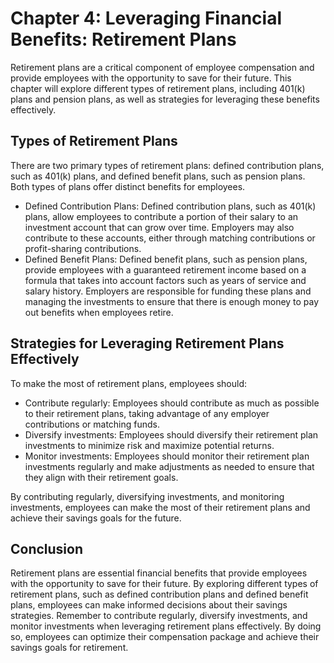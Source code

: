 Chapter 4: Leveraging Financial Benefits: Retirement Plans
==========================================================

Retirement plans are a critical component of employee compensation and provide employees with the opportunity to save for their future. This chapter will explore different types of retirement plans, including 401(k) plans and pension plans, as well as strategies for leveraging these benefits effectively.

Types of Retirement Plans
-------------------------

There are two primary types of retirement plans: defined contribution plans, such as 401(k) plans, and defined benefit plans, such as pension plans. Both types of plans offer distinct benefits for employees.

* Defined Contribution Plans: Defined contribution plans, such as 401(k) plans, allow employees to contribute a portion of their salary to an investment account that can grow over time. Employers may also contribute to these accounts, either through matching contributions or profit-sharing contributions.
* Defined Benefit Plans: Defined benefit plans, such as pension plans, provide employees with a guaranteed retirement income based on a formula that takes into account factors such as years of service and salary history. Employers are responsible for funding these plans and managing the investments to ensure that there is enough money to pay out benefits when employees retire.

Strategies for Leveraging Retirement Plans Effectively
------------------------------------------------------

To make the most of retirement plans, employees should:

* Contribute regularly: Employees should contribute as much as possible to their retirement plans, taking advantage of any employer contributions or matching funds.
* Diversify investments: Employees should diversify their retirement plan investments to minimize risk and maximize potential returns.
* Monitor investments: Employees should monitor their retirement plan investments regularly and make adjustments as needed to ensure that they align with their retirement goals.

By contributing regularly, diversifying investments, and monitoring investments, employees can make the most of their retirement plans and achieve their savings goals for the future.

Conclusion
----------

Retirement plans are essential financial benefits that provide employees with the opportunity to save for their future. By exploring different types of retirement plans, such as defined contribution plans and defined benefit plans, employees can make informed decisions about their savings strategies. Remember to contribute regularly, diversify investments, and monitor investments when leveraging retirement plans effectively. By doing so, employees can optimize their compensation package and achieve their savings goals for retirement.
